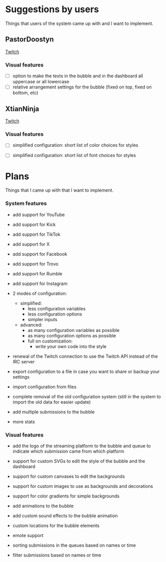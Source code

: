 # Suggestions by users
Things that users of the system came up with and I want to implement.
## PastorDoostyn
[Twitch](https://www.twitch.tv/pastordoostyn)
### Visual features
- [ ] option to make the texts in the bubble and in the dashboard all uppercase or all lowercase
- [ ] relative arrangement settings for the bubble (fixed on top, fixed on bottom, etc)

## XtianNinja
[Twitch](https://www.twitch.tv/xtianninja)
### Visual features
- [ ] simplified configuration: short list of color choices for styles
- [ ] simplified configuration: short list of font choices for styles


# Plans
Things that I came up with that I want to implement.
### System features
- add support for YouTube
- add support for Kick
- add support for TikTok
- add support for X
- add support for Facebook
- add support for Trovo
- add support for Rumble
- add support for Instagram

- 2 modes of configuration:
  - simplified:
    - less configuration variables
    - less configuration options
    - simpler inputs
  - advanced:
    - as many configuration variables as possible
    - as many configuration options as possible
    - full on customization:
      - write your own code into the style

- renewal of the Twitch connection to use the Twitch API instead of the IRC server

- export configuration to a file in case you want to share or backup your settings
- import configuration from files
- complete removal of the old configuration system (still in the system to import the old data for easier update)

- add multiple submissions to the bubble

- more stats

### Visual features
- add the logo of the streaming platform to the bubble and queue to indicate which submission came from which platform
- support for custom SVGs to edit the style of the bubble and the dashboard
- support for custom canvases to edit the backgrounds
- support for custom images to use as backgrounds and decorations
- support for color gradients for simple backgrounds
- add animations to the bubble
- add custom sound effects to the bubble animation
- custom locations for the bubble elements

- emote support

- sorting submissions in the queues based on names or time
- filter submissions based on names or time